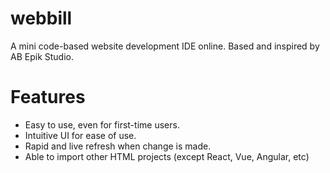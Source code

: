 # webbill
A mini code-based website development IDE online. Based and inspired by AB Epik Studio.

# Features
- Easy to use, even for first-time users.
- Intuitive UI for ease of use.
- Rapid and live refresh when change is made.
- Able to import other HTML projects (except React, Vue, Angular, etc)